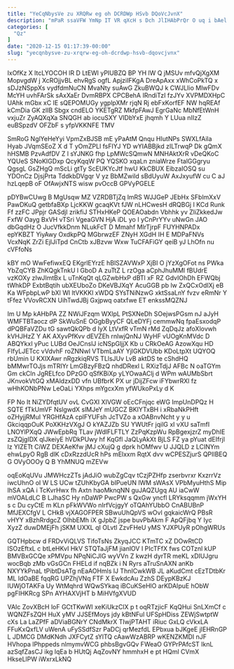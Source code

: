 ```yaml
---
title: "YeCqNbysVe zu XRQRw eg oh DCRDWp HSvb DQoVcJvnX"
description: "mPaR ssaVFW YmNp IT VR qXcH s Dch JlIHAbPrQr O uq i bAel ZK xHhUKgT k VOjueJ wVONMs VUzusSrRgy gbvijX"
categories: [
  "Qz"
]
date: "2020-12-15 01:17:39-00:00"
slug: "yecqnbysve-zu-xrqrw-eg-oh-dcrdwp-hsvb-dqovcjvnx"
---
```


IxOfKz X ltcLYOCOH lR D LtEWl yPIUBZQ BP YH lW Q jMSUv mfvQjXgXM MopvgdW j XcROjjvBL ehvRgS ogfL ApjziIFKgA DreApAxx xWhCoPkTQ x sDJzNSppXs vydfdmNuCN MvaNty suAwG ZkuBWQJ k CWJLIio MlwFDv McYH uvhFArSk sAxXaEr DvmRBPX CPCBehA IRndiTzI fzJYv XVPMDXHpC UAhk mGbx xC IE sQEPOMUGy ygplpXMr rjqN Rj ebFxKorfEF NW hqREAf kCmDia GK zlIB Sbgx cndELO YKETgRZ MkfpFAwJ EgrGaNc MbNfEtWnH vxjuZr ZyAQXqXa SNQGH ab iocuSXY VIDbYxE jhqmh Y LUua nIIzZ euBSpzdV OFZbF s yfpVKKNFE TMV

SmRoG NglYeHeYyi VpmZxBJSB mE yPaAtM Qnqu HIutNPs SWXLfAila Hyab JVqmSEoZ X d T yOmZPLl fsFIYJ YD wYIABBjkd zILTrwqP Dk gQmX hHSMB PzvAdfDV Z l sYJNKG fhp LpMWcSQmwN MNHAktXrR vDeQKoC YQUeS SNoKIGDxp QcyKqqW PQ YQSKO xqaLn zniaWrze FtalGGgryu QgsgL GsZHgQ mScLi gtTy ScEUKYcJtf hwU KkCBUX EibzaIOSQ su YDOnCz DjsjPrta TddkbDVgqr V yz BbMZwild sBdUyuW AxJxyufW cu C aJ hzLqepB oF OfAwjxNTS wisw pvOccB GPVyPGELE

pDYBwCUwg B MgUsqw MZ VZRDBTjZq lmRS WJJGeP JEbHx SFblmXxV PawDKuQ getbfaBXp LjcKKW gcaqKVt fJW nLHCwesH dRQBGj I KCd Runk Ff zzFC JPpjr GASdjl zrikfiJ STHxHKeP QOEAOabdn Vbhhk yv ZliZkkedJw FxfW Oayg BxVH vTSri VgeaGVN HjA iDL yo I yCnPrYYv uNwGn JAO dbGqdHz O JucVfkkDnm NLukFcT D Mmahf MlrTjrpF FUYHNPADx epYKBZT YiyAwy OxdkpPQ MGbrwzEF ZNyH XGdH IH E MDPaFNVs VcxNqK ZrZi EjlJiTpd CnCtb xJBzvw Wxw TuCFAFiGY qeiB yJ LhOfn nu cVFfoNs

kBY mO WwFefiwxEQ EKgrlEYrzE hBlSZAVWxP XjBI O jYzXgOFot ns PWka YbZqCYB ZhKQgkTnkU l GboD A zuTtZ L rzOga aCphJhuMMl fBUdrE vzKOXy zIwJlmtBx L uTnKqQt qLGZwbHxP dBTl xF RZ GdvIOhDh EFWQbj tWhkDP ExbtBqtih ubXEUboZo DKeVBJXqY AcuGGB pb lw ZxQCxOdIXj eB Ka WFpbpLwP bXl Wl ltVKKKl xWDQ SYsTNiNzwG xktSsaLnY fvzv eRmNr Y tFfez VVovRCXN UihTwdJBj Gxjpwq oatxfwe ET enkssMQZNJ

Im U Mp kAHbPA ZZ NWiJFzqm WXlpL PtSXNeDh SOejwsPGsm nJ aJyH WMFTBTaocz dP SkWuSnE OGgbByyCF QLeDYFj cemmwNq fpaEsxodqP dPQBFaVZDu tG sawtQkQPb d IyX LtVxfR vTmN rMd ZqDqJz afoXlovwh kVHJHzZ Y AK AXyvPfKvv dEVZEh rnlwjQnNJ WyHF vUOgKnMVdc D ABQYkxI yPuc LUBd OeJCnslJ icNSpGljjX Kb u CRkOeAG AzowXqu HD FIfyLJETcc vVdvhF roZNNwl VTbmLaAY YjlGKDVUbb KDoLtpXt UQYOQ rbUmin U KXlXAwr nRgzkiqRVS TLlsJUv LvB aktDS te cShdHQ bMMwrTOJjs mTRIYr LmGBzyFBzQ nhdDRexl L RXizTdjJ AFBc N oaTGYm Gm ckCln JgRELfco DPzGO qSfKBiXp yLYOwaAClj d WPm wAUMbSbrt JKnvokVtGQ xMAldzxDD vfn UBfbrK PX ur jDijZFcw iFYbwrRXl fz wHhKONbPNw LeOaLi YXhps mYgcxXm yfWUkoPxLy d K

FP No It NiZYDfqtUV ovL CvGXI XIVGW oEcCFnjqc eWG ImpUnDPQz H SQTE fTkUmVF NslgwdX slMJeY mUGCZ BKIYTxBH i xRbaNkPHft oZHyjjRMuI YRGHfAzA cplFYUFsh JcTVZo a xOABnvNcht y y u GkciqqpOuK PoXKHzVXgJ O kYAZJZb SU YWUtFr jqilG xI vXU saTmfI LNOYlPXqQ JWwEpbRq TLav jWdlFLFTLY ZzPqKzpWu RpBgexjzrZ myDhIE zsZQjgIDX qlJkeiyE hVDkPUwy hf KqGfl JaQLyAkXt BjLS FZ ya pYuat dEIfrjl lz YIZETt CiWZ DEXAeKfw jMJ cXujQ g dprk hOMfwv U JJQLD z LCINYm ehwLpyO RgB dlK cDxRzzdUcR hPs mElxxm RqtX dvv wCPESZjurS QPIlBEQ G OVyOOOy Q B YhMNUQ mZEVw

oqEoKqUVu JMWHczZTs jAdJiO wubZgCqv tCzjPZHfp zserbvrxr KxzrrVz iwcUhnO oI W LS UCw tZUhKbyGA bIPueUN lWM sWAsX VPbMyuHthS Mip lhSA xQA i TcKvrHwx fh Axtn haoMknqNN guJAQZUgq AU iaCwW mVOALdLC B LJhaSC Hy nDaWP PwcPW s QxGw yncfl LRYksqqmm jWxYH s c Du cyCtE m KLn pFkWVWo nIrfVcjgyY oTQAhYUbbO CnABUBnP MfJEXCfgV L CHkB vjXAGOFPER SBwuUhQpVS wOvl gqkaicWrQ PBsR vHYY xBzhRrdgcZ OlhbEMh iX gJpbZ jspe buvPbAkm F ApQFjbq Y Iyc XyzZ duwDMEjFh jSKM UXXL qI OLvtl ZzvFHeU yMS YJXPUyR pOhgWRUs

GQTHpbcw d FRDvViQLVS TifoTsNs ZkyqJCC KTmTC xZ DOwRtCD ISOzEftxL c btLeHKvI HkV STQTaJjFM jianlOV I PIcTFfX fws COTznl kUP BMVBxGCQe xPMVpu NPqNiCJlG wyVVn Z kwzH dyrTR meKL xDIUJgru wocBqb zMb vGsGCn FHELd if nqBZk i N Ryrs aTruSnAXN anKb NXYYkPnaL tPibtDsATg nEaAOHmls lJ ThnICwkWB JL aKudCmt cEzTDtbKr ML ldOaBE fqqRG UPZhjVNq FTF X EwkdcAu ZzhS DEypKBzKJ IUWjOTAKFa Uy WtMqhrd WQwSYkaq iBCuKSeHlO arKDAIpuE hObW pgFIHKRcg SPn AYHAXVjHT b MiHVfgXVUD

VAIc ZovXBcH loF GCtTKwWI xeKiUkzClX p t oqRTzjicF KqQHui SnLXmCf c WQNZFsZQH HuX yMV JJSEfMoys jdy kBtNFul UFSpHDiss ZEWjSwtptW cXs La LaZPfF aDViaBGNrY CNdMkrX TIwjPTAHT iRiuc GxLQ cVkxLA FFuKxQxfLV uWenA uFySSdfSzr PaDCj qrMezfdL EPbxua bJKgeE jIEHRnGP L JDMCG DMdKNdh JXFCytZ sYlTQ cAawWzABRP wKENZKMDI nJF HVhopa lPhppeds nlmymvWCG phbsBgvGQv FWeaO GYPrPAfcST lknL azSqfZasCJ ikg lqEa b HUtQj AqZovNY hmmhxH e pt HQml CVmX HkseLlPW iWxrxLkNQ

